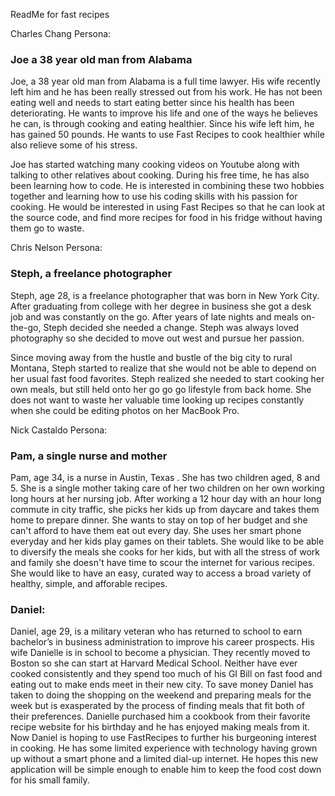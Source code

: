 ReadMe for fast recipes

Charles Chang Persona:

### Joe a 38 year old man from Alabama

Joe, a 38 year old man from Alabama is a full time lawyer. 
His wife recently left him and he has been really stressed out
from his work. He has not been eating well and needs to start
eating better since his health has been deteriorating. He wants 
to improve his life and one of the ways he believes he can, is 
through cooking and eating healthier. Since his wife left him, 
he has gained 50 pounds. He wants to use Fast Recipes to cook 
healthier while also relieve some of his stress.

Joe has started watching many cooking videos on Youtube along 
with talking to other relatives about cooking. During his free 
time, he has also been learning how to code. He is interested 
in combining these two hobbies together and learning how to 
use his coding skills with his passion for cooking. He would 
be interested in using Fast Recipes so that he can look at the 
source code, and find more recipes for food in his fridge without 
having them go to waste.

Chris Nelson Persona:

### Steph, a freelance photographer
 
Steph, age 28, is a freelance photographer that was born in New York City.
After graduating from college with her degree in business she got a desk job 
and was constantly on the go. After years of late nights and meals on-the-go, 
Steph decided she needed a change. Steph was always loved photography 
so she decided to move out west and pursue her passion. 
 
Since moving away from the hustle and bustle of the big city to rural Montana,
Steph started to realize that she would not be able to depend on her usual 
fast food favorites. Steph realized she needed to start cooking her own meals,
but still held onto her go go go lifestyle from back home. She does not want 
to waste her valuable time looking up recipes constantly when she could be 
editing photos on her MacBook Pro.  

Nick Castaldo Persona:

### Pam, a single nurse and mother
Pam, age 34, is a nurse in Austin, Texas . She has two children aged, 8 and 5. She is a single mother taking care of her two children on her own working long hours at her nursing job. After working a 12 hour day with an hour long commute in city traffic, she picks her kids up from daycare and takes them home to prepare dinner. She wants to stay on top of her budget and she can't afford to have them eat out every day. She uses her smart phone everyday and her kids play games on their tablets. She would like to be able to diversify the meals she cooks for her kids, but with all the stress of work and family she doesn't have time to scour the internet for various recipes. She would like to have an easy, curated way to access a broad variety of healthy, simple, and afforable recipes.

### Daniel:
Daniel, age 29, is a military veteran who has returned to school to earn bachelor’s in business administration to improve his career prospects. His wife Danielle is in school to become a physician. They recently moved to Boston so she can start at Harvard Medical School. Neither have ever cooked consistently and they spend too much of his GI Bill on fast food and eating out to make ends meet in their new city. To save money Daniel has taken to doing the shopping on the weekend and preparing meals for the week but is exasperated by the process of finding meals that fit both of their preferences.
Danielle purchased him a cookbook from their favorite recipe website for his birthday and he has enjoyed making meals from it. Now Daniel is hoping to use FastRecipes to further his burgeoning interest in cooking. He has some limited experience with technology having grown up without a smart phone and a limited dial-up internet. He hopes this new application will be simple enough to enable him to keep the food cost down for his small family.


